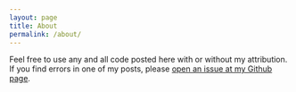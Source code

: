 ```yaml
---
layout: page
title: About
permalink: /about/
---
```


Feel free to use any and all code posted here with or without my attribution. If you find errors in one of my posts, please [open an issue at my Github page](https://github.com/mikalst/mikalst.github.io/issues/new/choose).
